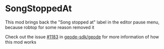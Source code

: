 # SongStoppedAt
This mod brings back the "Song stopped at" label in the editor pause menu, because robtop for some reason removed it

Check out the issue [#1183](https://github.com/geode-sdk/geode/issues/1183) in [geode-sdk/geode](https://github.com/geode-sdk/geode/) for more information of how this mod works

